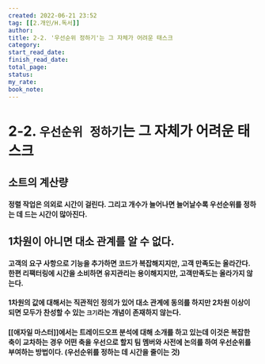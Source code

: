 ```yaml
---
created: 2022-06-21 23:52
tag: [[2.개인/H.독서]]
author:
title: 2-2. '우선순위 정하기'는 그 자체가 어려운 태스크
category:
start_read_date:
finish_read_date:
total_page:
status:
my_rate: 
book_note:
---
```

# 2-2. `우선순위 정하기`는 그 자체가 어려운 태스크
## 소트의 계산량
#### 정렬 작업은 의외로 시간이 걸린다. 그리고 개수가 늘어나면 늘어날수록 우선순위를 정하는 데 드는 시간이 많아진다.

## 1차원이 아니면 대소 관계를 알 수 없다.
#### 고객의 요구 사항으로 기능을 추가하면 코드가 복잡해지지만, 고객 만족도는 올라간다. 한편 리팩터링에 시간을 소비하면 유지관리는 용이해지지만, 고객만족도는 올라가지 않는다.
#### 1차원의 값에 대해서는 직관적인 정의가 있어 대소 관계에 동의를 하지만 2차원 이상이 되면 모두가 찬성할 수 있는 `크기`라는 개념이 존재하지 않는다.
#### [[애자일 마스터]]에서는 트레이드오프 분석에 대해 소개를 하고 있는데 이것은 복잡한 축이 교차하는 경우 어떤 축을 우선으로 할지 팀 멤버와 사전에 논의를 하여 우선순위를 부여하는 방법이다. (우선순위를 정하는 데 시간을 줄이는 것)

